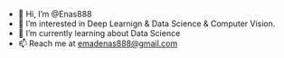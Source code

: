 - 👋 Hi, I’m @Enas888
- 👀 I’m interested in Deep Learnign & Data Science & Computer Vision.
- 🌱 I’m currently learning about Data Science
- 📫 Reach me at emadenas888@gmail.com
